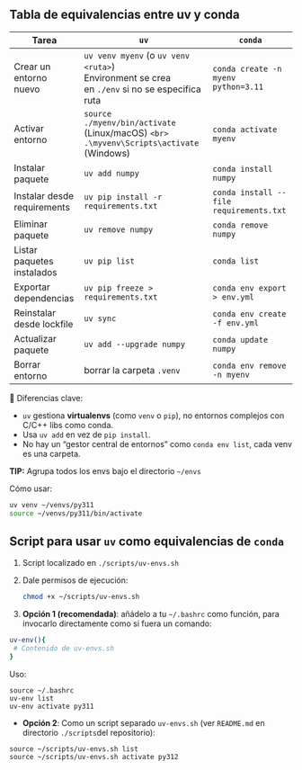 ## Tabla de equivalencias entre **uv** y **conda**

| Tarea                       | `uv`                                                                                                   | `conda`                                 |
| --------------------------- | -------------------------------------------------------------------------------------------------------- | ----------------------------------------- |
| Crear un entorno nuevo      | `uv venv myenv` (o `uv venv <ruta>`)<br />Environment se crea en `./env` si no se especifica ruta | `conda create -n myenv python=3.11`     |
| Activar entorno             | `source ./myenv/bin/activate` (Linux/macOS) `<br>` `.\myvenv\Scripts\activate` (Windows)           | `conda activate myenv`                  |
| Instalar paquete            | `uv add numpy`                                                                                         | `conda install numpy`                   |
| Instalar desde requirements | `uv pip install -r requirements.txt`                                                                   | `conda install --file requirements.txt` |
| Eliminar paquete            | `uv remove numpy`                                                                                      | `conda remove numpy`                    |
| Listar paquetes instalados  | `uv pip list`                                                                                          | `conda list`                            |
| Exportar dependencias       | `uv pip freeze > requirements.txt`                                                                     | `conda env export > env.yml`            |
| Reinstalar desde lockfile   | `uv sync`                                                                                              | `conda env create -f env.yml`           |
| Actualizar paquete          | `uv add --upgrade numpy`                                                                               | `conda update numpy`                    |
| Borrar entorno              | borrar la carpeta `.venv`                                                                              | `conda env remove -n myenv`             |

🔑 Diferencias clave:

* `uv` gestiona **virtualenvs** (como `venv` o `pip`), no entornos complejos con C/C++ libs como conda.
* Usa `uv add` en vez de `pip install`.
* No hay un “gestor central de entornos” como `conda env list`, cada venv es una carpeta.

**TIP:** Agrupa todos los envs bajo el directorio `~/envs`

Cómo usar:

```bash
uv venv ~/venvs/py311
source ~/venvs/py311/bin/activate
```

## Script para usar `uv` como equivalencias de `conda`

1. Script localizado en `./scripts/uv-envs.sh`

2. Dale permisos de ejecución:
   ```bash
   chmod +x ~/scripts/uv-envs.sh
   ```

3. **Opción 1 (recomendada)**: añádelo a tu `~/.bashrc` como función, para invocarlo directamente como si fuera un comando:
```bash
uv-env(){
 # Contenido de uv-envs.sh
}
```

Uso:
```
source ~/.bashrc
uv-env list
uv-env activate py311
```

- **Opción 2**: Como un script separado `uv-envs.sh` (ver `README.md` en directorio `./scripts`del repositorio):
```
source ~/scripts/uv-envs.sh list
source ~/scripts/uv-envs.sh activate py312
```
